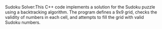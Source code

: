 Sudoku Solver:This C++ code implements a solution for the Sudoku puzzle using a backtracking algorithm. The program defines a 9x9 grid, checks the validity of numbers in each cell, and attempts to fill the grid with valid Sudoku numbers.
